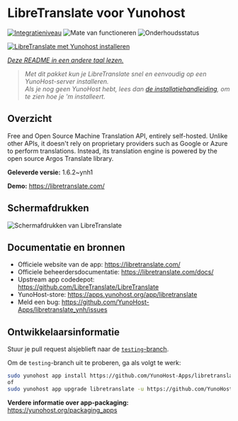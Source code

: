 <!--
NB: Deze README is automatisch gegenereerd door <https://github.com/YunoHost/apps/tree/master/tools/readme_generator>
Hij mag NIET handmatig aangepast worden.
-->

# LibreTranslate voor Yunohost

[![Integratieniveau](https://dash.yunohost.org/integration/libretranslate.svg)](https://ci-apps.yunohost.org/ci/apps/libretranslate/) ![Mate van functioneren](https://ci-apps.yunohost.org/ci/badges/libretranslate.status.svg) ![Onderhoudsstatus](https://ci-apps.yunohost.org/ci/badges/libretranslate.maintain.svg)

[![LibreTranslate met Yunohost installeren](https://install-app.yunohost.org/install-with-yunohost.svg)](https://install-app.yunohost.org/?app=libretranslate)

*[Deze README in een andere taal lezen.](./ALL_README.md)*

> *Met dit pakket kun je LibreTranslate snel en eenvoudig op een YunoHost-server installeren.*  
> *Als je nog geen YunoHost hebt, lees dan [de installatiehandleiding](https://yunohost.org/install), om te zien hoe je 'm installeert.*

## Overzicht

Free and Open Source Machine Translation API, entirely self-hosted. Unlike other APIs, it doesn't rely on proprietary providers such as Google or Azure to perform translations. Instead, its translation engine is powered by the open source Argos Translate library.


**Geleverde versie:** 1.6.2~ynh1

**Demo:** <https://libretranslate.com/>

## Schermafdrukken

![Schermafdrukken van LibreTranslate](./doc/screenshots/screenshot.png)

## Documentatie en bronnen

- Officiele website van de app: <https://libretranslate.com/>
- Officiele beheerdersdocumentatie: <https://libretranslate.com/docs/>
- Upstream app codedepot: <https://github.com/LibreTranslate/LibreTranslate>
- YunoHost-store: <https://apps.yunohost.org/app/libretranslate>
- Meld een bug: <https://github.com/YunoHost-Apps/libretranslate_ynh/issues>

## Ontwikkelaarsinformatie

Stuur je pull request alsjeblieft naar de [`testing`-branch](https://github.com/YunoHost-Apps/libretranslate_ynh/tree/testing).

Om de `testing`-branch uit te proberen, ga als volgt te werk:

```bash
sudo yunohost app install https://github.com/YunoHost-Apps/libretranslate_ynh/tree/testing --debug
of
sudo yunohost app upgrade libretranslate -u https://github.com/YunoHost-Apps/libretranslate_ynh/tree/testing --debug
```

**Verdere informatie over app-packaging:** <https://yunohost.org/packaging_apps>
